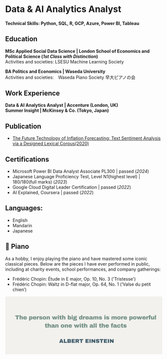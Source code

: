 # Data & AI Analytics Analyst
#### Technical Skills: Python, SQL, R, GCP, Azure, Power BI, Tableau


## Education
**MSc Applied Social Data Science | London School of Economics and Political Science (_1st Class with Distinction_)**\
Activities and societies: LSESU Machine Learning Society
  
**BA Politics and Economics | Waseda University**\
Activities and societies:　Waseda Piano Society 早大ピアノの会
  
  
## Work Experience
**Data & AI Analytics Analyst | Accenture (London, UK)\
Summer Insight | McKinsey & Co. (Tokyo, Japan)**

## Publication
- [The Future Technology of Inflation Forecasting: Text Sentiment Analysis via a Designed Lexical Corpus(2020)](http://www.snbperi.org/article/83)

## Certifications
- Microsoft Power BI Data Analyst Associate PL300		| 	passed		 	(_2024_)
- Japanese Language Proficiency Test, Level N1(highest level)	| 180/180(full marks) 	(_2023_)
- Google Cloud Digital Leader Certification				| 	passed			(_2022_)
- AI Explained, Coursera					| 			passed (_2022_)

## Languages:
- English
- Mandarin
- Japanese

## 🎹 Piano 
As a hobby, I enjoy playing the piano and have mastered some iconic classical pieces. Below are the pieces I have ever performed in public, including at charity events, school performances, and company gatherings:
- Frédéric Chopin: Étude in E major, Op. 10, No. 3 ('Tristesse')
- Frédéric Chopin: Waltz in D-flat major, Op. 64, No. 1 (‘Valse du petit chien’)


![Alt text](assets/img/motto3.png)
